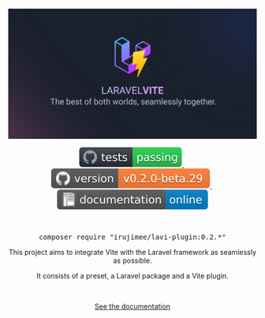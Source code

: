 <p align="center">

![Banner](/images/banner.png)

</p>
<p align="center" dir="auto">
<a href="https://github.com/irujimee/lavi-plugin/actions?query=workflow%3Atests">
    <img src="/images/test.svg" alt="Test" />
</a>
<span>&nbsp;</span>
<a href="https://github.com/irujimee/lavi-plugin/releases">
    <img src="/images/version.svg" alt="Version" />
</a>
<span>&nbsp;</span>
<a href="https://github.com/irujimee/lavi-plugin/wiki">
    <img src="/images/document.svg"  alt="Documentation" />
</a>
</p>
<br />
<pre><div align="center" dir="auto">composer require "irujimee/lavi-plugin:0.2.*"</div></pre>
<div align="center" dir="auto">
<p>This project aims to integrate Vite with the Laravel framework as seamlessly as possible.</p>
<p>It consists of a preset, a Laravel package and a Vite plugin.</p>
</div>
<br />
<p align="center" dir="auto">
<a href="https://github.com/irujimee/lavi-plugin/wiki">See the documentation</a>
</p>
